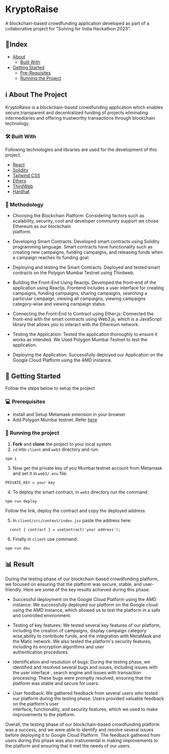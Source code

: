 
# KryptoRaise

 A blockchain-based crowdfunding application developed as part of a collaborative project for "Solving for India
Hackathon 2023".
## 📄Index

- [About](#ℹ️-about-the-project)
  - [Built With](#🛠️-built-with)
- [Getting Started](#📌-getting-started)
  - [Pre-Requisites](#💻-prerequisites)
  - [Running the Project](#🤖-running-the-project)


 ## ℹ️ About The Project

 KryptoRaise is a blockchain-based crowdfunding application which enables secure,transparent and decentralized funding of projects eliminating intermediaries and offering trustworthy transactions through blockchain technology.


### 🛠️ Built With

Following technologies and libraries are used for the development of this project.

- [React](https://reactjs.org/)
- [Solidity](https://soliditylang.org/)
- [Tailwind CSS](https://tailwindcss.com/)
- [Ethers](https://ethers.org/)
- [ThirdWeb](https://thirdweb.com/)
- [Hardhat](https://hardhat.org/)

### 🤔 Methodology

- Choosing the Blockchain Platform: Considering factors such as scalability, security, cost and developer community support we chose Ethereum as our blockchain     
  platform.

- Developing Smart Contracts: Developed smart contracts using Solidity programming language. Smart contracts have functionality such as creating new campaigns, funding 
  campaigns, and releasing funds when a campaign reaches its funding goal.

- Deploying and testing the Smart Contracts: Deployed and tested smart contracts on the Polygon Mumbai Testnet using Thirdweb. 

- Building the Front-End Using Reactjs: Developed the front-end of the application using Reactjs. Frontend includes a user interface for creating campaigns, funding 
  campaigns, sharing campaigns, searching a particular campaign, viewing all campaigns,  viewing campaigns category-wise  and viewing campaign status.

- Connecting the Front-End to Contract using Ether.js: Connected the front-end with the smart contracts using Web3.js, which is a JavaScript library that allows you to 
  interact with the Ethereum network.

- Testing the Application: Tested the application thoroughly to ensure it works as intended. We Used  Polygon Mumbai Testnet to test the application.

- Deploying the Application: Successfully deployed our Application on the Google Cloud Platform using the AMD instance.



## 📌 Getting Started

Follow the steps below to setup the project

### 💻 Prerequisites

- Install and Setup Metamask extension in your browser
- Add Polygon Mumbai testnet. Refer [here](https://medium.com/stakingbits/how-to-connect-polygon-mumbai-testnet-to-metamask-fc3487a3871f) 

### 🤖 Running the project


1. **Fork** and **clone** the project to your local system
2.  `cd` into `client` and `web3` directory and run:

```
npm i
```

3. Now get the private key of you Mumbai testnet account from Metamask and set it in `web3/.env` file:
```
PRIVATE_KEY = your key
```
4. To deploy the smart contract, in `web3` directory run the command:
```
npm run deploy
```
Follow the link, deploy the contract and copy the deployed address

5. In `client/src/context/index.jsx` paste the address here:

```
  const { contract } = useContract('your address');
```
6. Finally in `client` use command:
```
npm run dev
```

## 📊 Result
During the testing phase of our blockchain-based crowdfunding platform, we focused on ensuring that the platform was secure, stable, and user-friendly. Here are some of the key results achieved during this phase:

- Successful deployment on the Google Cloud Platform using the  AMD instance: We successfully deployed our platform on the Google cloud using the AMD instance, which     allowed us to test the platform in a safe and controlled environment.

- Testing of key features: We tested several key features of our platform, including the creation of campaigns, display campaign category wise,ability to contribute     funds, and the integration with MetaMask and the Matic network. We also tested the platform's security features, including its encryption algorithms and user   
  authentication procedures.

- Identification and resolution of bugs: During the testing phase, we identified and resolved several bugs and issues, including issues with the user interface ,         search engine and issues with transaction processing. These bugs were promptly resolved, ensuring that the platform was stable and secure for users.

- User feedback: We gathered feedback from several users who tested our platform during the testing phase. Users provided valuable feedback on the platform's user     
  interface, functionality, and security features, which we used to make improvements to the platform.

Overall, the testing phase of our blockchain-based crowdfunding platform was a success, and we were able to identify and resolve several issues before deploying it to Google Cloud Platform. The feedback gathered from users during this phase was also instrumental in making improvements to the platform and ensuring that it met the needs of our users.








 

 

